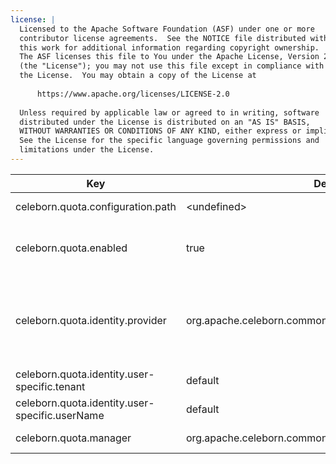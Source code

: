 ```yaml
---
license: |
  Licensed to the Apache Software Foundation (ASF) under one or more
  contributor license agreements.  See the NOTICE file distributed with
  this work for additional information regarding copyright ownership.
  The ASF licenses this file to You under the Apache License, Version 2.0
  (the "License"); you may not use this file except in compliance with
  the License.  You may obtain a copy of the License at
  
      https://www.apache.org/licenses/LICENSE-2.0
  
  Unless required by applicable law or agreed to in writing, software
  distributed under the License is distributed on an "AS IS" BASIS,
  WITHOUT WARRANTIES OR CONDITIONS OF ANY KIND, either express or implied.
  See the License for the specific language governing permissions and
  limitations under the License.
---
```


<!--begin-include-->
| Key | Default | Description | Since |
| --- | ------- | ----------- | ----- |
| celeborn.quota.configuration.path | &lt;undefined&gt; | Quota configuration file path. The file format should be yaml. Quota configuration file template can be found under conf directory. | 0.2.0 | 
| celeborn.quota.enabled | true | When true, before registering shuffle, LifecycleManager should check if current user have enough quota space, if cluster don't have enough quota space for current user, fallback to Spark's default shuffle | 0.2.0 | 
| celeborn.quota.identity.provider | org.apache.celeborn.common.identity.DefaultIdentityProvider | IdentityProvider class name. Default class is `org.apache.celeborn.common.identity.DefaultIdentityProvider`. Optional values: org.apache.celeborn.common.identity.HadoopBasedIdentityProvider user name will be obtained by UserGroupInformation.getUserName; org.apache.celeborn.common.identity.DefaultIdentityProvider uesr name and tenant id are default values or user-specific values. | 0.2.0 | 
| celeborn.quota.identity.user-specific.tenant | default | Tenant id if celeborn.quota.identity.provider is org.apache.celeborn.common.identity.UserSpecifiedIdentity. | 0.3.0 | 
| celeborn.quota.identity.user-specific.userName | default | User name if celeborn.quota.identity.provider is org.apache.celeborn.common.identity.UserSpecifiedIdentity. | 0.3.0 | 
| celeborn.quota.manager | org.apache.celeborn.common.quota.DefaultQuotaManager | QuotaManger class name. Default class is `org.apache.celeborn.common.quota.DefaultQuotaManager`. | 0.2.0 | 
<!--end-include-->
